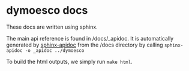 # dymoesco docs

These docs are written using sphinx.

The main api reference is found in /docs/_apidoc.
It is automatically generated by [sphinx-apidoc](https://www.sphinx-doc.org/en/master/man/sphinx-apidoc.html)
from the /docs directory by calling
`sphinx-apidoc -o _apidoc ../dymoesco`

To build the html outputs, we simply run `make html`.